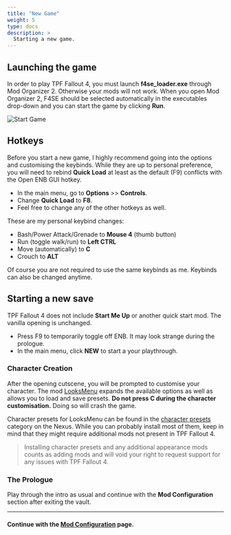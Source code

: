 ```yaml
---
title: "New Game"
weight: 5
type: docs
description: >
  Starting a new game.
---
```


## Launching the game

In order to play TPF Fallout 4, you must launch **f4se_loader.exe** through Mod Organizer 2. Otherwise your mods will not work. When you open Mod Organizer 2, F4SE should be selected automatically in the executables drop-down and you can start the game by clicking **Run**. 

![Start Game](/Pictures/fallout/new-game/run-f4se.png)

## Hotkeys

Before you start a new game, I highly recommend going into the options and customising the keybinds. While they are up to personal preference, you will need to rebind **Quick Load** at least as the default (F9) conflicts with the Open ENB GUI hotkey.

- In the main menu, go to **Options** >> **Controls**.
- Change **Quick Load** to **F8**.
- Feel free to change any of the other hotkeys as well.

These are my personal keybind changes:

- Bash/Power Attack/Grenade to **Mouse 4** (thumb button)
- Run (toggle walk/run) to **Left CTRL**
- Move (automatically) to **C**
- Crouch to **ALT**

Of course you are not required to use the same keybinds as me. Keybinds can also be changed anytime.

## Starting a new save

TPF Fallout 4 does not include **Start Me Up** or another quick start mod. The vanilla opening is unchanged.

- Press F9 to temporarily toggle off ENB. It may look strange during the prologue.
- In the main menu, click **NEW** to start a your playthrough.

### Character Creation

After the opening cutscene, you will be prompted to customise your character. The mod [LooksMenu](https://www.nexusmods.com/fallout4/mods/12631) expands the available options as well as allows you to load and save presets. **Do not press C during the character customisation.** Doing so will crash the game.

Character presets for LooksMenu can be found in the [character presets](https://www.nexusmods.com/fallout4/mods/categories/58/) category on the Nexus. While you can probably install most of them, keep in mind that they might require additional mods not present in TPF Fallout 4.

> Installing character presets and any additional appearance mods counts as adding mods and will void your right to request support for any issues with TPF Fallout 4.

### The Prologue

Play through the intro as usual and continue with the **Mod Configuration** section after exiting the vault.

---

#### Continue with the [Mod Configuration](https://thephoenixflavour.com/fallout/installation/mod-configuration/) page.
